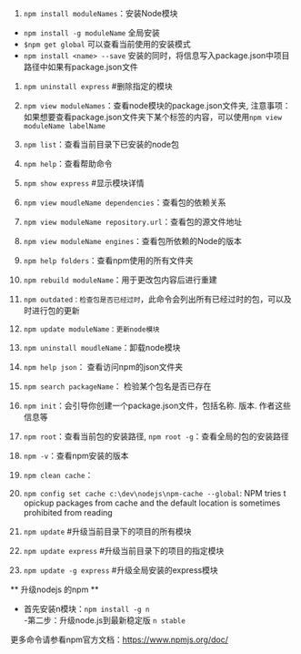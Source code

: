 1. `npm install moduleNames`：安装Node模块

- `npm install -g moduleName` 全局安装
- `$npm get global` 可以查看当前使用的安装模式
- `npm install <name> --save` 安装的同时，将信息写入package.json中项目路径中如果有package.json文件
1. `npm uninstall express`  #删除指定的模块

2. `npm view moduleNames`：查看node模块的package.json文件夹, 注意事项：如果想要查看package.json文件夹下某个标签的内容，可以使用`npm view moduleName labelName`
3. `npm list`：查看当前目录下已安装的node包
4. `npm help`：查看帮助命令
5. `npm show express`     #显示模块详情
5. `npm view moudleName dependencies`：查看包的依赖关系
6. `npm view moduleName repository.url`：查看包的源文件地址
7. `npm view moduleName engines`：查看包所依赖的Node的版本
8. `npm help folders`：查看npm使用的所有文件夹
9. `npm rebuild moduleName`：用于更改包内容后进行重建
10. `npm outdated：检查包是否已经过时`，此命令会列出所有已经过时的包，可以及时进行包的更新
11. `npm update moduleName：更新node模块`
12. `npm uninstall moudleName`：卸载node模块
13. `npm help json`： 查看访问npm的json文件夹
14. `npm search packageName`： 检验某个包名是否已存在
15. `npm init`：会引导你创建一个package.json文件，包括名称. 版本. 作者这些信息等
16. `npm root`：查看当前包的安装路径,  `npm root -g`：查看全局的包的安装路径
17. `npm -v`：查看npm安装的版本
18. `npm clean cache`：
19. `npm config set cache c:\dev\nodejs\npm-cache --global`:  NPM tries t opickup packages from cache and the default location is sometimes prohibited from reading
20. `npm update`        #升级当前目录下的项目的所有模块 
21. `npm update express`    #升级当前目录下的项目的指定模块
22. `npm update -g express`  #升级全局安装的express模块

** 升级nodejs 的npm **

- 首先安装n模块：`npm install -g n`   
-第二步：升级node.js到最新稳定版   `n stable`

更多命令请参看npm官方文档：https://www.npmjs.org/doc/
